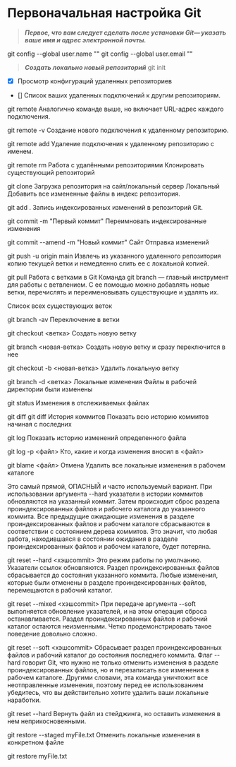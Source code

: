 # Первоначальная настройка Git
> ***Первое, что вам следует сделать после установки Git— указать ваше имя и адрес электронной почты.***

git config --global user.name ""
git config --global user.email ""
> ***Создать локально новый репозиторий***
git init

- [X] Просмотр конфигураций удаленных репозиториев
- [] Список ваших удаленных подключений к другим репозиториям.

git remote
Аналогично команде выше, но включает URL-адрес каждого подключения.

  git remote -v
Создание нового подключения к удаленному репозиторию.

  git remote add <name> <url>
Удаление подключения к удаленному репозиторию с именем.

  git remote rm <name>
 Работа с удалёнными репозиториями
Клонировать существующий репозиторий

  git clone <url>
 Загрузка репозитория на сайт/локальный сервер
Локальный
Добавить все измененные файлы в индекс репозитория.

  git add .
Запись индексированных изменений в репозиторий Git.

  git commit -m "Первый коммит"
Переимновать индексированные изменения

  git commit --amend -m "Новый коммит"
Сайт
Отправка изменений

git push -u origin main
Извлечь из указанного удаленного репозитория копию текущей ветки и немедленно слить ее с локальной копией.

git pull
 Работа с ветками в Git
Команда git branch — главный инструмент для работы с ветвлением. С ее помощью можно добавлять новые ветки, перечислять и переименовывать существующие и удалять их.

Список всех существующих веток

  git branch -av
Переключение в ветки

  git checkout <ветка>
Создать новую ветку

  git branch <новая-ветка>
Создать новую ветку и сразу переключится в нее

  git checkout -b <новая-ветка>
Удалить локальную ветку

  git branch -d <ветка>
 Локальные изменения
Файлы в рабочей директории были изменены

  git status
Изменения в отслеживаемых файлах

  git diff
  git diff <commit1> <commit2>
 История коммитов
Показать всю историю коммитов начиная с последних

  git log
Показать историю изменений определенного файла

  git log -p <файл>
Кто, какие и когда изменения вносил в <файл>

  git blame <файл>
 Отмена
Удалить все локальные изменения в рабочем каталоге

Это самый прямой, ОПАСНЫЙ и часто используемый вариант. При использовании аргумента --hard указатели в истории коммитов обновляются на указанный коммит. Затем происходит сброс раздела проиндексированных файлов и рабочего каталога до указанного коммита. Все предыдущие ожидающие изменения в разделе проиндексированных файлов и рабочем каталоге сбрасываются в соответствии с состоянием дерева коммитов. Это значит, что любая работа, находившаяся в состоянии ожидания в разделе проиндексированных файлов и рабочем каталоге, будет потеряна.

git reset --hard <хэшcommit>
Это режим работы по умолчанию. Указатели ссылок обновляются. Раздел проиндексированных файлов сбрасывается до состояния указанного коммита. Любые изменения, которые были отменены в разделе проиндексированных файлов, перемещаются в рабочий каталог.

git reset --mixed <хэшcommit>
При передаче аргумента --soft выполняется обновление указателей, и на этом операция сброса останавливается. Раздел проиндексированных файлов и рабочий каталог остаются неизменными. Четко продемонстрировать такое поведение довольно сложно.

git reset --soft <хэшcommit>
Сбрасывает раздел проиндексированных файлов и рабочий каталог до состояния последнего коммита. Флаг --hard говорит Git, что нужно не только отменить изменения в разделе проиндексированных файлов, но и перезаписать все изменения в рабочем каталоге. Другими словами, эта команда уничтожит все неотправленные изменения, поэтому перед ее использованием убедитесь, что вы действительно хотите удалить ваши локальные наработки.

  git reset --hard
Вернуть файл из стейджинга, но оставить изменения в нем неприкосновенными.

  git restore --staged myFile.txt
Отменить локальные изменения в конкретном файле

  git restore myFile.txt